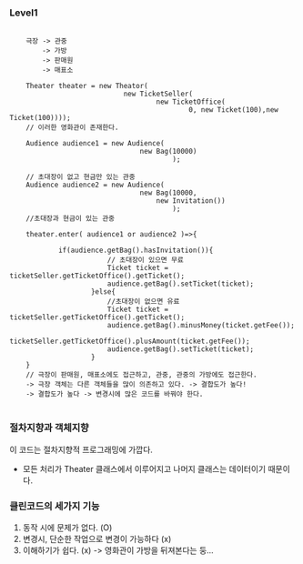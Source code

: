 ### Level1
<pre>
<code>
    극장 -> 관중
        -> 가방
        -> 판매원 
        -> 매표소
    
    Theater theater = new Theator(
                            new TicketSeller(
                                    new TicketOffice(
                                            0, new Ticket(100),new Ticket(100))));
    // 이러한 영화관이 존재한다.
    
    Audience audience1 = new Audience(
                                new Bag(10000) 
                                        );
    
    // 초대장이 없고 현금만 있는 관중 
    Audience audience2 = new Audience(
                                new Bag(10000,
                                    new Invitation()) 
                                        );                                    
    //초대장과 현금이 있는 관중
                                        
    theater.enter( audience1 or audience2 )=>{
        
            if(audience.getBag().hasInvitation()){
                        // 초대장이 있으면 무료
                        Ticket ticket = ticketSeller.getTicketOffice().getTicket();
                        audience.getBag().setTicket(ticket);
                    }else{
                        //초대장이 없으면 유료
                        Ticket ticket = ticketSeller.getTicketOffice().getTicket();
                        audience.getBag().minusMoney(ticket.getFee());
                        ticketSeller.getTicketOffice().plusAmount(ticket.getFee());
                        audience.getBag().setTicket(ticket);
                    }
    }
    // 극장이 판매원, 매표소에도 접근하고, 관중, 관중의 가방에도 접근한다. 
    -> 극장 객체는 다른 객체들을 많이 의존하고 있다. -> 결합도가 높다!  
    -> 결합도가 높다 -> 변경시에 많은 코드를 바꿔야 한다.                                             
</code>
</pre>

### 절차지향과 객체지향 
이 코드는 절차지향적 프로그래밍에 가깝다.
- 모든 처리가 Theater 클래스에서 이루어지고 나머지 클래스는 데이터이기 때문이다. 

### 클린코드의 세가지 기능
1. 동작 시에 문제가 없다. (O)
2. 변경시, 단순한 작업으로 변경이 가능하다 (x)
3. 이해하기가 쉽다. (x) -> 영화관이 가방을 뒤져본다는 둥...
